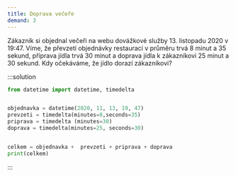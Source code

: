 ```yaml
---
title: Doprava večeře
demand: 3
---
```


Zákazník si objednal večeři na webu dovážkové služby 13. listopadu 2020 v 19:47. Víme, že převzetí objednávky restaurací v průměru trvá 8 minut a 35 sekund, příprava jídla trvá 30 minut a doprava jídla k zákazníkovi 25 minut a 30 sekund. Kdy očekáváme, že jídlo dorazí zákazníkovi?

:::solution
```py
from datetime import datetime, timedelta


objednavka = datetime(2020, 11, 13, 19, 47)
prevzeti = timedelta(minutes=8,seconds=35)
priprava = timedelta (minutes=30)
doprava = timedelta(minutes=25, seconds=30)


celkem = objednavka +  prevzeti + priprava + doprava
print(celkem)
```
:::
